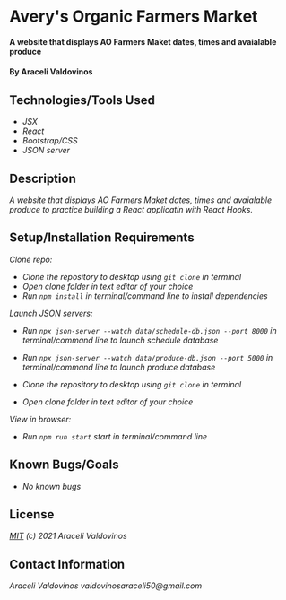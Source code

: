 # Avery's Organic Farmers Market

#### A website that displays AO Farmers Maket dates, times and avaialable produce

#### By Araceli Valdovinos

## Technologies/Tools Used

* _JSX_
* _React_
* _Bootstrap/CSS_
* _JSON server_


## Description
_A website that displays AO Farmers Maket dates, times and avaialable produce to practice building a React applicatin with React Hooks._

## Setup/Installation Requirements

_Clone repo:_
* _Clone the repository to desktop using `git clone` in terminal_
* _Open clone folder in text editor of your choice_
* _Run `npm install` in terminal/command line to install dependencies_

_Launch JSON servers:_
* _Run `npx json-server --watch data/schedule-db.json --port 8000` in terminal/command line to launch schedule database_
* _Run `npx json-server --watch data/produce-db.json --port 5000` in terminal/command line to launch produce database_

* _Clone the repository to desktop using `git clone` in terminal_
* _Open clone folder in text editor of your choice_

_View in browser:_
* _Run `npm run start` start in terminal/command line_

## Known Bugs/Goals

* _No known bugs_

## License
_[MIT](https://opensource.org/licenses/MIT) (c) 2021 Araceli Valdovinos_

## Contact Information
_Araceli Valdovinos valdovinosaraceli50@gmail.com_
